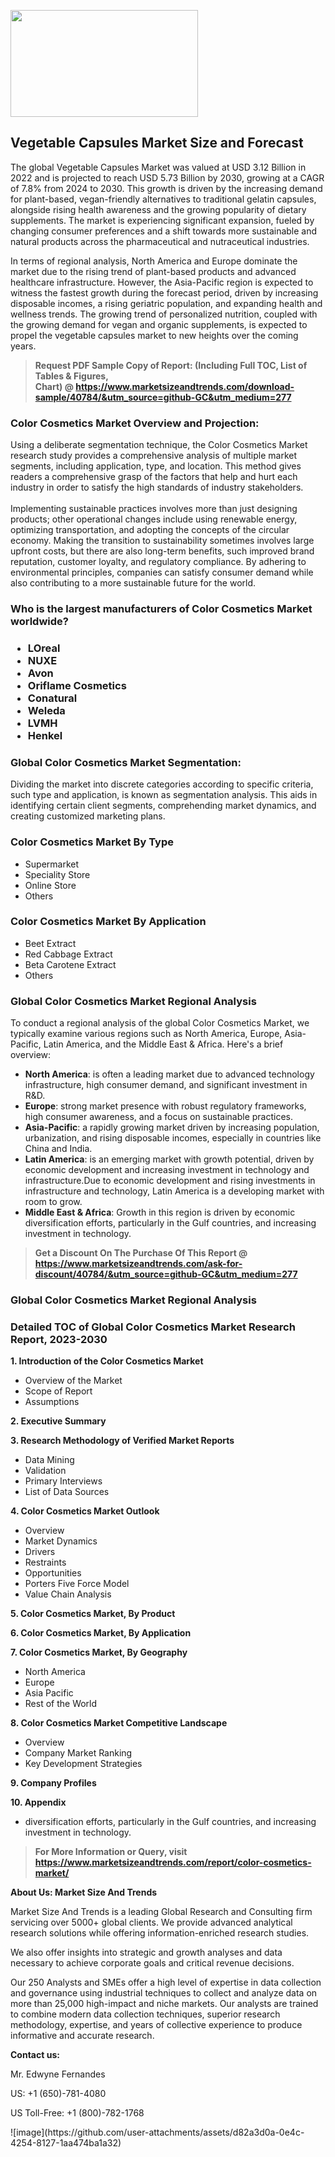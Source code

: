 <p><img class="alignnone size-medium wp-image-20088" src="https://ffe5etoiles.com/wp-content/uploads/2024/12/MST1-300x171.png" alt="" width="300" height="171" /></p><h2>Vegetable Capsules Market Size and Forecast</h2><p>The global Vegetable Capsules Market was valued at USD 3.12 Billion in 2022 and is projected to reach USD 5.73 Billion by 2030, growing at a CAGR of 7.8% from 2024 to 2030. This growth is driven by the increasing demand for plant-based, vegan-friendly alternatives to traditional gelatin capsules, alongside rising health awareness and the growing popularity of dietary supplements. The market is experiencing significant expansion, fueled by changing consumer preferences and a shift towards more sustainable and natural products across the pharmaceutical and nutraceutical industries.</p><p>In terms of regional analysis, North America and Europe dominate the market due to the rising trend of plant-based products and advanced healthcare infrastructure. However, the Asia-Pacific region is expected to witness the fastest growth during the forecast period, driven by increasing disposable incomes, a rising geriatric population, and expanding health and wellness trends. The growing trend of personalized nutrition, coupled with the growing demand for vegan and organic supplements, is expected to propel the vegetable capsules market to new heights over the coming years.</p></p><blockquote id="" class=""><strong>Request PDF Sample Copy of Report: (Including Full TOC, List of Tables &amp; Figures, Chart)&nbsp;@&nbsp;<strong><a href="https://www.marketsizeandtrends.com/download-sample/40784/&utm_source=github-GC&utm_medium=277" target="_blank">https://www.marketsizeandtrends.com/download-sample/40784/&utm_source=github-GC&utm_medium=277</a></strong></strong></blockquote><h3 id="" class="">Color Cosmetics Market&nbsp;Overview and Projection:</h3><p id="" class="">Using a deliberate segmentation technique, the Color Cosmetics Market research study provides a comprehensive analysis of multiple market segments, including application, type, and location. This method gives readers a comprehensive grasp of the factors that help and hurt each industry in order to satisfy the high standards of industry stakeholders. <br /> <br />Implementing sustainable practices involves more than just designing products; other operational changes include using renewable energy, optimizing transportation, and adopting the concepts of the circular economy. Making the transition to sustainability sometimes involves large upfront costs, but there are also long-term benefits, such improved brand reputation, customer loyalty, and regulatory compliance. By adhering to environmental principles, companies can satisfy consumer demand while also contributing to a more sustainable future for the world.</p><h3 id="" class="">Who is the largest manufacturers of&nbsp;Color Cosmetics Market worldwide?</h3><h3 class=""><p><ul><li>LOreal </li><li> NUXE </li><li> Avon </li><li> Oriflame Cosmetics </li><li> Conatural </li><li> Weleda </li><li> LVMH </li><li> Henkel</li></ul></p></h3><h3 id="" class="">Global&nbsp;Color Cosmetics Market Segmentation:</h3><p id="" class="">Dividing the market into discrete categories according to specific criteria, such type and application, is known as segmentation analysis. This aids in identifying certain client segments, comprehending market dynamics, and creating customized marketing plans.</p><h3 id="" class="">Color Cosmetics Market&nbsp;By Type</h3><p><p><ul><li>Supermarket </li><li> Speciality Store </li><li> Online Store </li><li> Others</p></li></ul></p></p><h3 id="" class="">Color Cosmetics Market&nbsp;By Application</h3><p class=""><p><ul><li>Beet Extract </li><li> Red Cabbage Extract </li><li> Beta Carotene Extract </li><li> Others</li></ul></p></p><h3 id="" class="">Global Color Cosmetics Market Regional Analysis</h3><p id="" class="">To conduct a regional analysis of the global Color Cosmetics Market, we typically examine various regions such as North America, Europe, Asia-Pacific, Latin America, and the Middle East &amp; Africa. Here's a brief overview:</p><ul><li><strong>North America</strong>: is often a leading market due to advanced technology infrastructure, high consumer demand, and significant investment in R&amp;D.</li><li><strong>Europe</strong>: strong market presence with robust regulatory frameworks, high consumer awareness, and a focus on sustainable practices.</li><li><strong>Asia-Pacific</strong>: a rapidly growing market driven by increasing population, urbanization, and rising disposable incomes, especially in countries like China and India.</li><li><strong>Latin America</strong>: is an emerging market with growth potential, driven by economic development and increasing investment in technology and infrastructure.Due to economic development and rising investments in infrastructure and technology, Latin America is a developing market with room to grow.</li><li><strong>Middle East &amp; Africa</strong>: Growth in this region is driven by economic diversification efforts, particularly in the Gulf countries, and increasing investment in technology.</li></ul><blockquote id="" class=""><strong>Get a Discount On The Purchase Of This Report @ <strong><a href="https://www.marketsizeandtrends.com/ask-for-discount/40784/&utm_source=github-GC&utm_medium=277" target="_blank">https://www.marketsizeandtrends.com/ask-for-discount/40784/&utm_source=github-GC&utm_medium=277</a></strong></strong></blockquote><h3 id="" class="">Global Color Cosmetics Market Regional Analysis</h3><h3 id="" class="">Detailed TOC of Global Color Cosmetics Market Research Report, 2023-2030</h3><p id="" class=""><strong>1. Introduction of the Color Cosmetics Market</strong></p><ul><li>Overview of the Market</li><li>Scope of Report</li><li>Assumptions</li></ul><p id="" class=""><strong>2. Executive Summary</strong></p><p id="" class=""><strong>3. Research Methodology of Verified Market Reports</strong></p><ul><li>Data Mining</li><li>Validation</li><li>Primary Interviews</li><li>List of Data Sources</li></ul><p id="" class=""><strong>4. Color Cosmetics Market Outlook</strong></p><ul><li>Overview</li><li>Market Dynamics</li><li>Drivers</li><li>Restraints</li><li>Opportunities</li><li>Porters Five Force Model</li><li>Value Chain Analysis</li></ul><p id="" class=""><strong>5. Color Cosmetics Market, By Product</strong></p><p id="" class=""><strong>6. Color Cosmetics Market, By Application</strong></p><p id="" class=""><strong>7. Color Cosmetics Market, By Geography</strong></p><ul><li>North America</li><li>Europe</li><li>Asia Pacific</li><li>Rest of the World</li></ul><p id="" class=""><strong>8. Color Cosmetics Market Competitive Landscape</strong></p><ul><li>Overview</li><li>Company Market Ranking</li><li>Key Development Strategies</li></ul><p id="" class=""><strong>9. Company Profiles</strong></p><p id="" class=""><strong>10. Appendix</strong></p><ul><li>diversification efforts, particularly in the Gulf countries, and increasing investment in technology.</li></ul><blockquote id="" class=""><strong>For More Information or Query, visit <strong><strong><a href="https://www.marketsizeandtrends.com/report/color-cosmetics-market/" target="_blank">https://www.marketsizeandtrends.com/report/color-cosmetics-market/</a></strong></strong></strong></blockquote><p id="" class=""><strong>About Us: Market Size And Trends</strong></p><p id="" class="">Market Size And Trends is a leading Global Research and Consulting firm servicing over 5000+ global clients. We provide advanced analytical research solutions while offering information-enriched research studies.</p><p id="" class="">We also offer insights into strategic and growth analyses and data necessary to achieve corporate goals and critical revenue decisions.</p><p id="" class="">Our 250 Analysts and SMEs offer a high level of expertise in data collection and governance using industrial techniques to collect and analyze data on more than 25,000 high-impact and niche markets. Our analysts are trained to combine modern data collection techniques, superior research methodology, expertise, and years of collective experience to produce informative and accurate research.</p><p id="" class=""><strong>Contact us:</strong></p><p id="" class="">Mr. Edwyne Fernandes</p><p id="" class="">US: +1 (650)-781-4080</p><p id="" class="">US Toll-Free: +1 (800)-782-1768</p>
![image](https://github.com/user-attachments/assets/d82a3d0a-0e4c-4254-8127-1aa474ba1a32)
